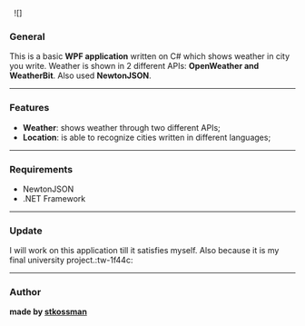 <p class="has-line-data" data-line-start="0" data-line-end="1"><img src="https://img.shields.io/github/stars/pandao/editor.md.svg" alt=""> <img src="https://img.shields.io/github/forks/pandao/editor.md.svg" alt=""> ![]</p>
<h3 class="code-line" data-line-start=1 data-line-end=2 ><a id="General_1"></a>General</h3>
<p class="has-line-data" data-line-start="2" data-line-end="3">This is a basic <strong>WPF application</strong> written on C# which shows weather in city you write. Weather is shown in 2 different APIs: <strong>OpenWeather and WeatherBit</strong>.  Also used <strong>NewtonJSON</strong>.</p>
<hr>
<h3 class="code-line" data-line-start=5 data-line-end=6 ><a id="Features_5"></a>Features</h3>
<ul>
<li class="has-line-data" data-line-start="7" data-line-end="8"><strong>Weather</strong>: shows weather through two different APIs;</li>
<li class="has-line-data" data-line-start="8" data-line-end="10"><strong>Location</strong>: is able to recognize cities written in different languages;</li>
</ul>
<hr>
<h3 class="code-line" data-line-start=11 data-line-end=12 ><a id="Requirements_11"></a>Requirements</h3>
<ul>
<li class="has-line-data" data-line-start="12" data-line-end="13">NewtonJSON</li>
<li class="has-line-data" data-line-start="13" data-line-end="15">.NET Framework</li>
</ul>
<hr>
<h3 class="code-line" data-line-start=16 data-line-end=17 ><a id="Update_16"></a>Update</h3>
<p class="has-line-data" data-line-start="17" data-line-end="18">I will work on this application till it satisfies myself. Also because it is my final university project.:tw-1f44c:</p>
<hr>
<h3 class="code-line" data-line-start=20 data-line-end=21 ><a id="Author_20"></a>Author</h3>
<p class="has-line-data" data-line-start="21" data-line-end="22"><strong>made by <a href="https://github.com/stkossman" title="stkossman">stkossman</a></strong></p>
